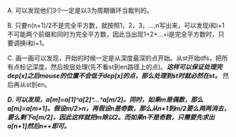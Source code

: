 A. 可以发现他们3个一定是以3为周期循环当裁判的。

B. 只要n(n+1)/2不是完全平方数，就按照1，2，3，...,n写出来，可以发现i和i+1不可能两个前缀和同时为完全平方数，因此当出现1+2+...+i是完全平方数时，只要调换i和i+1。

C. 画一画可以发现，开始的时候一定是从深度最深的点开始。从st开始dfs，把所有点标记深度，然后按层处理(先不看st到en路径上的点)。***这样可以保证处理完dep[x]之后mouse的位置不会低于dep[x]的点，那么处理到st时就必然在st。*** 然后再从st到en。

***D. 可以发现，a[m]=a[1]^a[2]^...^a[m/2]。同时，如果m是偶数，那么a[m]=a[m+1]。假设m/2>n，再假设n是奇数，那么从n+1到m/2要么两两消去，要么剩下a[m/2]，因此这样就把m除以2。而如果n不是奇数，只需要先求出a[n+1]然后n++即可。***
